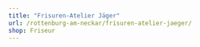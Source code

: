 ```yaml
---
title: "Frisuren-Atelier Jäger"
url: /rottenburg-am-neckar/frisuren-atelier-jaeger/
shop: Friseur
---
```

